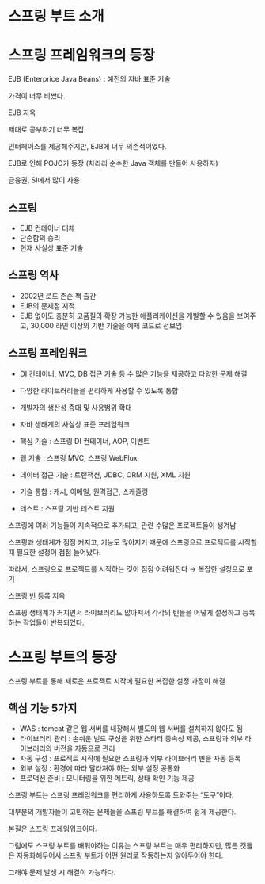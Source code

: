 # 스프링 부트 소개

# 스프링 프레임워크의 등장

EJB (Enterprice Java Beans) : 예전의 자바 표준 기술

가격이 너무 비쌌다.

EJB 지옥

제대로 공부하기 너무 복잡

인터페이스를 제공해주지만, EJB에 너무 의존적이었다.

EJB로 인해 POJO가 등장 (차라리 순수한 Java 객체를 만들어 사용하자)

금융권, SI에서 많이 사용

## 스프링

- EJB 컨테이너 대체
- 단순함의 승리
- 현재 사실상 표준 기술

## 스프링 역사

- 2002년 로드 존슨 책 출간
- EJB의 문제점 지적
- EJB 없이도 충분히 고품질의 확장 가능한 애플리케이션을 개발할 수 있음을 보여주고, 30,000 라인 이상의 기반 기술을 예제 코드로 선보임

## 스프링 프레임워크

- DI 컨테이너, MVC, DB 접근 기술 등 수 많은 기능을 제공하고 다양한 문제 해결
- 다양한 라이브러리들을 편리하게 사용할 수 있도록 통합
- 개발자의 생산성 증대 및 사용범위 확대
- 자바 생태계의 사실상 표준 프레임워크

- 핵심 기술 : 스프링 DI 컨테이너, AOP, 이벤트
- 웹 기술 : 스프링 MVC, 스프링 WebFlux
- 데이터 접근 기술 : 트랜잭션, JDBC, ORM 지원, XML 지원
- 기술 통합 : 캐시, 이메일, 원격접근, 스케줄링
- 테스트 : 스프링 기반 테스트 지원

스프링에 여러 기능들이 지속적으로 추가되고, 관련 수많은 프로젝트들이 생겨남

스프핑과 생태계가 점점 커지고, 기능도 많아지기 때문에 스프링으로 프로젝트를 시작할 때 필요한 설정이 점점 늘어났다.

따라서, 스프링으로 프로젝트를 시작하는 것이 점점 어려워진다 → 복잡한 설정으로 포기

스프링 빈 등록 지옥

스프핑 생태계가 커지면서 라이브러리도 많아져서 각각의 빈들을 어떻게 설정하고 등록하는 작업들이 반복되었다.

# 스프링 부트의 등장

스프링 부트를 통해 새로운 프로젝트 시작에 필요한 복잡한 설정 과정이 해결

## 핵심 기능 5가지

- WAS : tomcat 같은 웹 서버를 내장해서 별도의 웹 서버를 설치하지 않아도 됨
- 라이브러리 관리 : 손쉬운 빌드 구성을 위한 스타터 종속성 제공, 스프링과 외부 라이브러리의 버전을 자동으로 관리
- 자동 구성 : 프로젝트 시작에 필요한 스프링과 외부 라이브러리 빈을 자동 등록
- 외부 설정 : 환경에 따라 달라져야 하는 외부 설정 공통화
- 프로덕션 준비 : 모니터링을 위한 메트릭, 상태 확인 기능 제공

스프링 부트는 스프링 프레임워크를 편리하게 사용하도록 도와주는 “도구”이다.

대부분의 개발자들이 고민하는 문제들을 스프링 부트를 해결하여 쉽게 제공한다.

본질은 스프링 프레임워크이다.

그럼에도 스프링 부트를 배워야하는 이유는 스프링 부트는 매우 편리하지만, 많은 것들은 자동화해두어서 스프링 부트가 어떤 원리로 작동하는지 알아두어야 한다.

그래야 문제 발생 시 해결이 가능하다.
